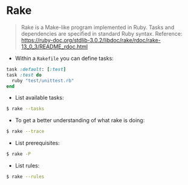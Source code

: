 # Rake

> Rake is a Make-like program implemented in Ruby.
> Tasks and dependencies are specified in standard Ruby syntax.
> Reference: https://ruby-doc.org/stdlib-3.0.2/libdoc/rake/rdoc/rake-13_0_3/README_rdoc.html

- Within a `Rakefile` you can define tasks:
```ruby
task :default: [:test]
task :test do
  ruby "test/unittest.rb"
end
```

- List available tasks:
```bash
$ rake --tasks
```

- To get a better understanding of what rake is doing:
```bash
$ rake --trace
```

- List prerequisites:
```bash
$ rake -P
```

- List rules:
```bash
$ rake --rules
```
